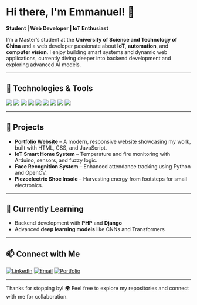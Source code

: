 # Hi there, I'm Emmanuel! 👋

**Student | Web Developer | IoT Enthusiast**

I’m a Master’s student at the **University of Science and Technology of China** and a web developer passionate about **IoT**, **automation**, and **computer vision**. I enjoy building smart systems and dynamic web applications, currently diving deeper into backend development and exploring advanced AI models.

---

## 🔧 Technologies & Tools
<p align="left">
  <img src="https://img.shields.io/badge/-HTML5-E34F26?logo=html5&logoColor=white&style=flat" />
  <img src="https://img.shields.io/badge/-CSS3-1572B6?logo=css3&logoColor=white&style=flat" />
  <img src="https://img.shields.io/badge/-JavaScript-F7DF1E?logo=javascript&logoColor=black&style=flat" />
  <img src="https://img.shields.io/badge/-Python-3776AB?logo=python&logoColor=white&style=flat" />
  <img src="https://img.shields.io/badge/-PHP-777BB4?logo=php&logoColor=white&style=flat" />
  <img src="https://img.shields.io/badge/-MySQL-4479A1?logo=mysql&logoColor=white&style=flat" />
  <img src="https://img.shields.io/badge/-Arduino-00979D?logo=arduino&logoColor=white&style=flat" />
  <img src="https://img.shields.io/badge/-Git-F05032?logo=git&logoColor=white&style=flat" />
  <img src="https://img.shields.io/badge/-Django-092E20?logo=django&logoColor=white&style=flat" />
</p>

---

## 🚀 Projects
- **[Portfolio Website](https://uemmanuel5.github.io/portfolio)** – A modern, responsive website showcasing my work, built with HTML, CSS, and JavaScript.
- **IoT Smart Home System** – Temperature and fire monitoring with Arduino, sensors, and fuzzy logic.
- **Face Recognition System** – Enhanced attendance tracking using Python and OpenCV.
- **Piezoelectric Shoe Insole** – Harvesting energy from footsteps for small electronics.

---

## 🌱 Currently Learning
- Backend development with **PHP** and **Django**
- Advanced **deep learning models** like CNNs and Transformers

---

## 📫 Connect with Me
[![LinkedIn](https://img.shields.io/badge/-LinkedIn-0A66C2?logo=linkedin&logoColor=white&style=flat)](https://linkedin.com/in/ugwuemmanuel)
[![Email](https://img.shields.io/badge/-Email-D14836?logo=gmail&logoColor=white&style=flat)](mailto:ueu.grad@gmail.com)
[![Portfolio](https://img.shields.io/badge/-Portfolio-000000?logo=githubpages&logoColor=white&style=flat)](https://uemmanuel5.github.io/portfolio)

---

Thanks for stopping by! 🌍 Feel free to explore my repositories and connect with me for collaboration.

